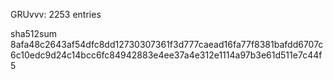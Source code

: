 GRUvvv: 2253 entries

sha512sum 8afa48c2643af54dfc8dd12730307361f3d777caead16fa77f8381bafdd6707c6c10edc9d24c14bcc6fc84942883e4ee37a4e312e1114a97b3e61d511e7c44f5
